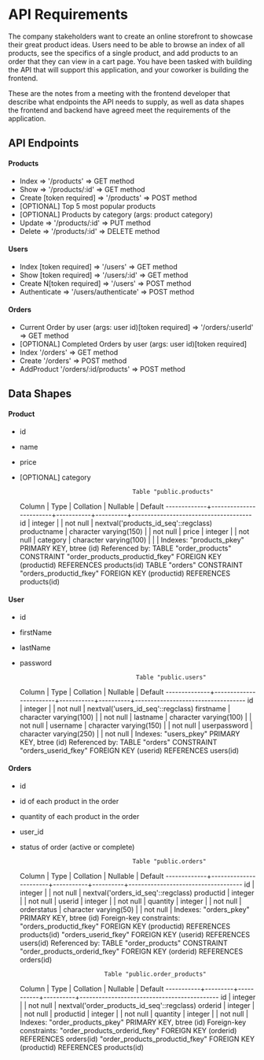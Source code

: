 # API Requirements
The company stakeholders want to create an online storefront to showcase their great product ideas. Users need to be able to browse an index of all products, see the specifics of a single product, and add products to an order that they can view in a cart page. You have been tasked with building the API that will support this application, and your coworker is building the frontend.

These are the notes from a meeting with the frontend developer that describe what endpoints the API needs to supply, as well as data shapes the frontend and backend have agreed meet the requirements of the application. 

## API Endpoints
#### Products
- Index                   => '/products'     => GET method
- Show                    => '/products/:id' => GET method
- Create [token required] => '/products'     => POST method 
- [OPTIONAL] Top 5 most popular products 
- [OPTIONAL] Products by category (args: product category)
- Update                  => '/products/:id' => PUT method
- Delete                  => '/products/:id' => DELETE method

#### Users
- Index [token required]   => '/users'                => GET method
- Show [token required]    => '/users/:id'            => GET method
- Create N[token required] => '/users'                => POST method
- Authenticate             => '/users/authenticate'   => POST method

#### Orders
- Current Order by user (args: user id)[token required] => '/orders/:userId'         => GET method
- [OPTIONAL] Completed Orders by user (args: user id)[token required]
- Index                                                    '/orders'                 => GET method
- Create                                                   '/orders'                 => POST method
- AddProduct                                               '/orders/:id/products'    => POST method

## Data Shapes
#### Product
-  id
- name
- price
- [OPTIONAL] category

                                      Table "public.products"
   Column    |          Type          | Collation | Nullable |               Default
-------------+------------------------+-----------+----------+--------------------------------------
 id          | integer                |           | not null | nextval('products_id_seq'::regclass)
 productname | character varying(150) |           | not null |
 price       | integer                |           | not null |
 category    | character varying(100) |           |          |
Indexes:
    "products_pkey" PRIMARY KEY, btree (id)
Referenced by:
    TABLE "order_products" CONSTRAINT "order_products_productid_fkey" FOREIGN KEY (productid) REFERENCES products(id)
    TABLE "orders" CONSTRAINT "orders_productid_fkey" FOREIGN KEY (productid) REFERENCES products(id)


#### User
- id
- firstName
- lastName
- password

                                       Table "public.users"
    Column    |          Type          | Collation | Nullable |              Default
--------------+------------------------+-----------+----------+-----------------------------------
 id           | integer                |           | not null | nextval('users_id_seq'::regclass)
 firstname    | character varying(100) |           | not null |
 lastname     | character varying(100) |           | not null |
 username     | character varying(150) |           | not null |
 userpassword | character varying(250) |           | not null |
Indexes:
    "users_pkey" PRIMARY KEY, btree (id)
Referenced by:
    TABLE "orders" CONSTRAINT "orders_userid_fkey" FOREIGN KEY (userid) REFERENCES users(id)

#### Orders
- id
- id of each product in the order
- quantity of each product in the order
- user_id
- status of order (active or complete)

	
                                      Table "public.orders"
   Column    |         Type          | Collation | Nullable |              Default
-------------+-----------------------+-----------+----------+------------------------------------
 id          | integer               |           | not null | nextval('orders_id_seq'::regclass)
 productid   | integer               |           | not null |
 userid      | integer               |           | not null |
 quantity    | integer               |           | not null |
 orderstatus | character varying(50) |           | not null |
Indexes:
    "orders_pkey" PRIMARY KEY, btree (id)
Foreign-key constraints:
    "orders_productid_fkey" FOREIGN KEY (productid) REFERENCES products(id)
    "orders_userid_fkey" FOREIGN KEY (userid) REFERENCES users(id)
Referenced by:
    TABLE "order_products" CONSTRAINT "order_products_orderid_fkey" FOREIGN KEY (orderid) REFERENCES orders(id)
	
	
                              Table "public.order_products"
  Column   |  Type   | Collation | Nullable |                  Default
-----------+---------+-----------+----------+--------------------------------------------
 id        | integer |           | not null | nextval('order_products_id_seq'::regclass)
 orderid   | integer |           | not null |
 productid | integer |           | not null |
 quantity  | integer |           | not null |
Indexes:
    "order_products_pkey" PRIMARY KEY, btree (id)
Foreign-key constraints:
    "order_products_orderid_fkey" FOREIGN KEY (orderid) REFERENCES orders(id)
    "order_products_productid_fkey" FOREIGN KEY (productid) REFERENCES products(id)

